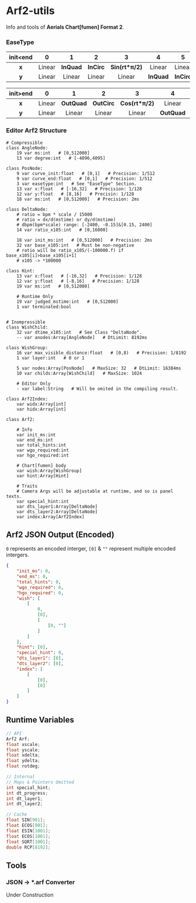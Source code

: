 # Arf2-utils

Info and tools of **Aerials Chart[fumen] Format 2**.

### EaseType

| init<end | 0      | 1          | 2          | 3               | 4          | 5          | 6               | 7          |
|:--------:|:------:|:----------:|:----------:|:---------------:|:----------:|:----------:|:---------------:|:----------:|
| **x**    | Linear | **InQuad** | **InCirc** | **Sin(rt*π/2)** | Linear     | Linear     | Linear          | **InQuad** |
| **y**    | Linear | Linear     | Linear     | Linear          | **InQuad** | **InCirc** | **Sin(rt*π/2)** | **InQuad** |

| init>end | 0      | 1           | 2           | 3               | 4           | 5           | 6               | 7           |
|:--------:|:------:|:-----------:|:-----------:|:---------------:|:-----------:|:-----------:|:---------------:|:-----------:|
| **x**    | Linear | **OutQuad** | **OutCirc** | **Cos(rt*π/2)** | Linear      | Linear      | Linear          | **OutQuad** |
| **y**    | Linear | Linear      | Linear      | Linear          | **OutQuad** | **OutCirc** | **Cos(rt*π/2)** | **OutQuad** |

### Editor Arf2 Structure

```gdscript
# Compressible
class AngleNode:
    19 var ms:int   # [0,512000]
    13 var degree:int   # [-4096,4095]

class PosNode:
    9 var curve_init:float   # [0,1]   # Precision: 1/512
    9 var curve_end:float   # [0,1]   # Precision: 1/512
    3 var easetype:int   # See "EaseType" Section.
    13 var x:float   # [-16,32]   # Precision: 1/128
    12 var y:float   # [8,16]   # Precisin: 1/128
    18 var ms:int   # [0,512000]   # Precision: 2ms

class DeltaNode:
    # ratio = bpm * scale / 15000
    # ratio = dx/d(mstime) or dy/d(mstime)
    # dbpm(bpm*scale) range: [-2400, -0.15]&[0.15, 2400]
    14 var ratio_x105:int   # [0,16000]

    18 var init_ms:int   # [0,512000]   # Precision: 2ms
    32 var base_x105:int   # Must be non-negative
    # ratio will be ratio_x105/(-100000.f) if base_x105[i]>base_x105[i+1]
    # x105 -> *100000

class Hint:
    13 var x:float   # [-16,32]   # Precision: 1/128
    12 var y:float   # [-8,16]   # Precision: 1/128
    19 var ms:int   # [0,512000]

    # Runtime Only
    19 var judged_mstime:int   # [0,512000]
    1 var terminated:bool


# Inompressible
class WishChild:
    32 var dtime_x105:int   # See Class "DeltaNode".
    -- var anodes:Array[AngleNode]   # DtLimit: 8192ms

class WishGroup:
    16 var max_visible_distance:float   # [0,8)   # Precision: 1/8192
    1 var layer:int   # 0 or 1

    5 var nodes:Array[PosNode]   # MaxSize: 32   # DtLimit: 16384ms
    10 var childs:Array[WishChild]   # MaxSize: 1024

    # Editor Only
    - var label:String   # Will be omited in the compiling result.

class Arf2Index:
    var widx:Array[int]
    var hidx:Array[int]

class Arf2:

    # Info
    var init_ms:int
    var end_ms:int
    var total_hints:int
    var wgo_required:int
    var hgo_required:int

    # Chart[fumen] body
    var wish:Array[WishGroup]
    var hint:Array[Hint]

    # Traits
    # Camera Args will be adjustable at runtime, and so is panel texts.
    var special_hint:int
    var dts_layer1:Array[DeltaNode]
    var dts_layer2:Array[DeltaNode]
    var index:Array[Arf2Index]
```

## Arf2 JSON Output  (Encoded)

`0` represents an encoded interger, `[0]`  &  `""` represent multiple encoded intergers.

```json
{
    "init_ms": 0,
    "end_ms": 0,
    "total_hints": 0,
    "wgo_required": 0,
    "hgo_required": 0,
    "wish": [
        [
            0,
            [0],
            [
                [0, ""]
            ]
        ]
    ],
    "hint": [0],
    "special_hint": 0,
    "dts_layer1": [0],
    "dts_layer2": [0],
    "index": [
        [
            [0],
            [0]
        ]
    ]
}
```

## Runtime Variables

```cpp
// API
Arf2 Arf;
float xscale;
float yscale;
float xdelta;
float ydelta;
float rotdeg;

// Internal
// Maps & Pointers Omitted
int special_hint;
int dt_progress;
int dt_layer1;
int dt_layer2;

// Cache
float SIN[901];
float ECOS[901];
float ESIN[1001];
float ECOS[1001];
float SQRT[1001];
double RCP[8192];
```

## Tools

### JSON  ->  *.arf  Converter

Under Construction

